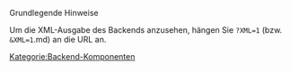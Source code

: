 
Grundlegende Hinweise

Um die XML-Ausgabe des Backends anzusehen, hängen Sie `?XML=1` (bzw. `&XML=1`.md) an die URL an.

[Kategorie:Backend-Komponenten](export_de/Kategorie:Backend-Komponenten.md)